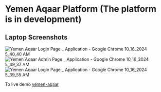 # Yemen Aqaar Platform **(The platform is in development)**


## Laptop Screenshots 
![Yemen Aqaar Login Page _ Application - Google Chrome 10_16_2024 5_40_40 AM](https://github.com/user-attachments/assets/d775761f-f7f7-4091-8114-1b925ee848db)
![Yemen Aqaar Admin Page _ Application - Google Chrome 10_16_2024 5_49_37 AM](https://github.com/user-attachments/assets/d8ace5f9-c2dc-4068-b53d-7d3c28898241)
![Yemen Aqaar Login Page _ Application - Google Chrome 10_16_2024 5_39_55 AM](https://github.com/user-attachments/assets/d80096d5-ea2d-4ce5-9207-ab94b983011f)


To live demo [yemen-aqaar](https://masterfiras101.github.io/yemen-aqaar/)
